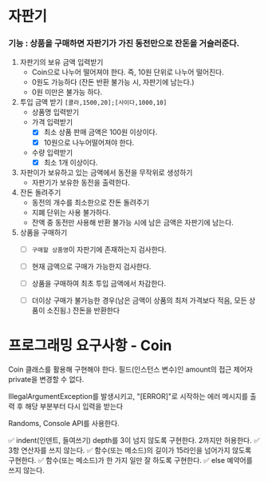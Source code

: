 # 자판기
### 기능 : 상품을 구매하면 자판기가 가진 동전만으로 잔돈을 거슬러준다.
1. 자판기의 보유 금액 입력받기
   - Coin으로 나누어 떨어져야 한다. 즉, 10원 단위로 나누어 떨어진다.
   - 0원도 가능하다 (잔돈 반환 불가능 시, 자판기에 남는다.)
   - 0원 미만은 불가능 하다.
2. 투입 금액 받기
   ```[콜라,1500,20];[사이다,1000,10]```
   - 상품명 입력받기
   - 가격 입력받기
     - [x] 최소 상품 판매 금액은 100원 이상이다.
     - [x] 10원으로 나누어떨어져야 한다.
   - 수량 입력받기
     - [x] 최소 1개 이상이다.
3. 자판이가 보유하고 있는 금액에서 동전을 무작위로 생성하기
   - 자판기가 보유한 동전을 출력한다.
4. 잔돈 돌려주기
   - 동전의 개수를 최소한으로 잔돈 돌려주기
   - 지폐 단위는 사용 불가하다.
   - 잔액 중 동전만 사용해 반환 불가능 시에 남은 금액은 자판기에 남는다.
5. 상품을 구매하기 
   - [ ] ```구매할 상품명```이 자판기에 존재하는지 검사한다.
   - [ ] 현재 금액으로 구매가 가능한지 검사한다.
   - [ ] 상품을 구매하여 최초 투입 금액에서 차감한다.
   - [ ] 더이상 구매가 불가능한 경우(남은 금액이 상품의 최저 가격보다 적음, 모든 상품이 소진됨.) 잔돈을 반환한다


# 프로그래밍 요구사항 - Coin
Coin 클래스를 활용해 구현해야 한다.
필드(인스턴스 변수)인 amount의 접근 제어자 private을 변경할 수 없다.

IllegalArgumentException를 발생시키고, "[ERROR]"로 시작하는 에러 메시지를 출력 후 해당 부분부터 다시 입력을 받는다

Randoms, Console API를 사용한다.

✅ indent(인덴트, 들여쓰기) depth를 3이 넘지 않도록 구현한다. 2까지만 허용한다.
✅ 3항 연산자를 쓰지 않는다.
✅ 함수(또는 메소드)의 길이가 15라인을 넘어가지 않도록 구현한다.
✅ 함수(또는 메소드)가 한 가지 일만 잘 하도록 구현한다.
✅ else 예약어를 쓰지 않는다.
